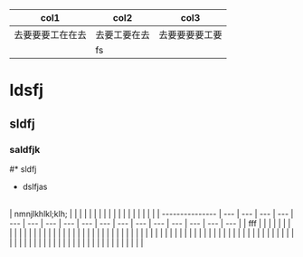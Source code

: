 | col1 | col2 | col3 |
| ---- | ---- | ---- |
| 去要要要工在在去 | 去要工要在去 | 去要要要要工要 |
|  | fs |  |

# ldsfj

## sldfj

### saldfjk

#\* sldfj

* dslfjas

<br>
| nmnjlkhlkl;klh; |  |  |  |  |  |  |  |  |  |  |  |  |  |  |  |  |  |
| --------------- | --- | --- | --- | --- | --- | --- | --- | --- | --- | --- | --- | --- | --- | --- | --- | --- | --- |
| fff |  |  |  |  |  |  |  |  |  |  |  |  |  |  |  |  |  |
|  |  |  |  |  |  |  |  |  |  |  |  |  |  |  |  |  |  |
|  |  |  |  |  |  |  |  |  |  |  |  |  |  |  |  |  |  |
|  |  |  |  |  |  |  |  |  |  |  |  |  |  |  |  |  |  |
|  |  |  |  |  |  |  |  |  |  |  |  |  |  |  |  |  |  |